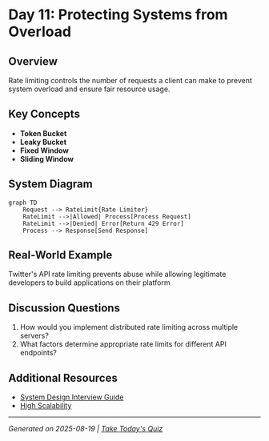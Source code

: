 # Day 11: Protecting Systems from Overload

## Overview
Rate limiting controls the number of requests a client can make to prevent system overload and ensure fair resource usage.

## Key Concepts
- **Token Bucket**
- **Leaky Bucket**
- **Fixed Window**
- **Sliding Window**

## System Diagram
```mermaid
graph TD
    Request --> RateLimit{Rate Limiter}
    RateLimit -->|Allowed| Process[Process Request]
    RateLimit -->|Denied| Error[Return 429 Error]
    Process --> Response[Send Response]
```

## Real-World Example
Twitter's API rate limiting prevents abuse while allowing legitimate developers to build applications on their platform

## Discussion Questions
1. How would you implement distributed rate limiting across multiple servers?
2. What factors determine appropriate rate limits for different API endpoints?

## Additional Resources
- [System Design Interview Guide](https://github.com/donnemartin/system-design-primer)
- [High Scalability](http://highscalability.com/)

---
*Generated on 2025-08-19 | [Take Today's Quiz](../docs/quiz-2025-08-19.html)*
